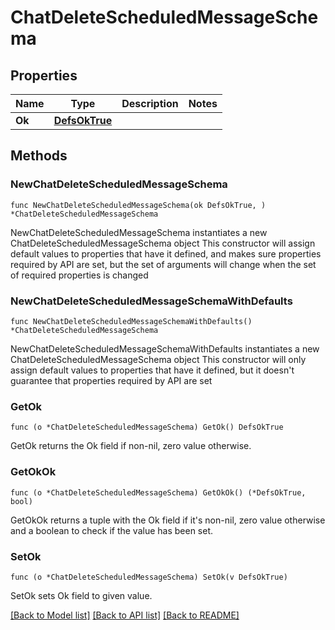 # ChatDeleteScheduledMessageSchema

## Properties

Name | Type | Description | Notes
------------ | ------------- | ------------- | -------------
**Ok** | [**DefsOkTrue**](DefsOkTrue.md) |  | 

## Methods

### NewChatDeleteScheduledMessageSchema

`func NewChatDeleteScheduledMessageSchema(ok DefsOkTrue, ) *ChatDeleteScheduledMessageSchema`

NewChatDeleteScheduledMessageSchema instantiates a new ChatDeleteScheduledMessageSchema object
This constructor will assign default values to properties that have it defined,
and makes sure properties required by API are set, but the set of arguments
will change when the set of required properties is changed

### NewChatDeleteScheduledMessageSchemaWithDefaults

`func NewChatDeleteScheduledMessageSchemaWithDefaults() *ChatDeleteScheduledMessageSchema`

NewChatDeleteScheduledMessageSchemaWithDefaults instantiates a new ChatDeleteScheduledMessageSchema object
This constructor will only assign default values to properties that have it defined,
but it doesn't guarantee that properties required by API are set

### GetOk

`func (o *ChatDeleteScheduledMessageSchema) GetOk() DefsOkTrue`

GetOk returns the Ok field if non-nil, zero value otherwise.

### GetOkOk

`func (o *ChatDeleteScheduledMessageSchema) GetOkOk() (*DefsOkTrue, bool)`

GetOkOk returns a tuple with the Ok field if it's non-nil, zero value otherwise
and a boolean to check if the value has been set.

### SetOk

`func (o *ChatDeleteScheduledMessageSchema) SetOk(v DefsOkTrue)`

SetOk sets Ok field to given value.



[[Back to Model list]](../README.md#documentation-for-models) [[Back to API list]](../README.md#documentation-for-api-endpoints) [[Back to README]](../README.md)


